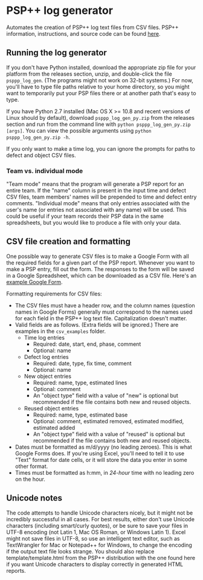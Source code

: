 PSP++ log generator
===================

Automates the creation of PSP++ log text files from CSV files. PSP++ information, instructions, and source code can be found [here](http://www.cs.ou.edu/~rlpage/setools/Tools/PSP++readme.html). 

Running the log generator
-------------------------

If you don't have Python installed, download the appropriate zip file for your platform from the releases section, unzip, and double-click the file `psppp_log_gen`. (The programs might not work on 32-bit systems.) For now, you'll have to type file paths relative to your home directory, so you might want to temporarily put your PSP files there or at another path that's easy to type.

If you have Python 2.7 installed (Mac OS X >= 10.8 and recent versions of Linux should by default), download `psppp_log_gen_py.zip` from the releases section and run from the command line with `python psppp_log_gen_py.zip [args]`. You can view the possible arguments using `python psppp_log_gen_py.zip -h`.

If you only want to make a time log, you can ignore the prompts for paths to defect and object CSV files.

### Team vs. individual mode ###

"Team mode" means that the program will generate a PSP report for an entire team. If the "name" column is present in the input time and defect CSV files, team members' names will be prepended to time and defect entry comments. "Individual mode" means that only entries associated with the user's name (or entries not associated with any name) will be used. This could be useful if your team records their PSP data in the same spreadsheets, but you would like to produce a file with only your data.

CSV file creation and formatting
--------------------------------

One possible way to generate CSV files is to make a Google Form with all the required fields for a given part of the PSP report. Whenever you want to make a PSP entry, fill out the form. The responses to the form will be saved in a Google Spreadsheet, which can be downloaded as a CSV file. Here's an [example Google Form](https://docs.google.com/forms/d/1Ti2ZmGnsTqZjuhJInaP1_ut-ASHBY0OyuOdRCk7GD30/viewform).

Formatting requirements for CSV files:
- The CSV files must have a header row, and the column names (question names in Google Forms) generally must correspond to the names used for each field in the PSP++ log text file. Capitalization doesn't matter.
- Valid fields are as follows. (Extra fields will be ignored.) There are examples in the `csv_examples` folder.
	- Time log entries
		- Required: date, start, end, phase, comment
		- Optional: name
	- Defect log entries
		- Required: date, type, fix time, comment
		- Optional: name
	- New object entries
		- Required: name, type, estimated lines
		- Optional: comment
		- An "object type" field with a value of "new" is optional but recommended if the file contains both new and reused objects. 
	- Reused object entries
		- Required: name, type, estimated base
		- Optional: comment, estimated removed, estimated modified, estimated added
		- An "object type" field with a value of "reused" is optional but recommended if the file contains both new and reused objects.
- Dates must be formatted as m/d/yyyy (no leading zeroes). This is what Google Forms does. If you're using Excel, you'll need to tell it to use "Text" format for date cells, or it will store the data you enter in some other format.
- Times must be formatted as h:mm, in *24-hour* time with no leading zero on the hour.

Unicode notes
-------------

The code attempts to handle Unicode characters nicely, but it might not be incredibly successful in all cases. For best results, either don't use Unicode characters (including smart/curly quotes), or be sure to save your files in UTF-8 encoding (not Latin 1, Mac OS Roman, or Windows Latin 1). Excel might not save files in UTF-8, so use an intelligent text editor, such as TextWrangler for Mac or Notepad++ for Windows, to change the encoding if the output text file looks strange. You should also replace template/template.html from the PSP++ distribution with the one found here if you want Unicode characters to display correctly in generated HTML reports.
